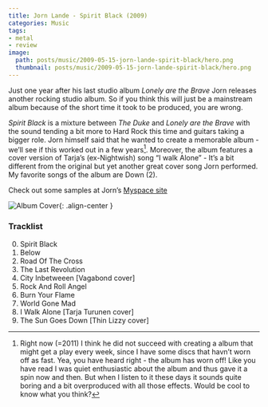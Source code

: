 ```yaml
---
title: Jorn Lande - Spirit Black (2009)
categories: Music
tags:
- metal
- review
image:
  path: posts/music/2009-05-15-jorn-lande-spirit-black/hero.png
  thumbnail: posts/music/2009-05-15-jorn-lande-spirit-black/hero.png
---
```


Just one year after his last studio album *Lonely are the Brave* Jorn
releases another rocking studio album. So if you think this will just be
a mainstream album because of the short time it took to be produced, you
are wrong.

*Spirit Black* is a mixture between *The Duke* and *Lonely are the Brave*
with the sound tending a bit more to Hard Rock this time and
guitars taking a bigger role. Jorn himself said that he wanted to create
a memorable album - we’ll see if this worked out in a few years[^1].
Moreover, the album features a cover version of Tarja’s (ex-Nightwish)
song “I walk Alone” - It’s a bit different from the original but yet
another great cover song Jorn performed.
My favorite songs of the album are Down (2).

Check out some samples at Jorn’s [Myspace site](http://www.myspace.com/realjorn)

![Album Cover](cover.jpg){: .align-center }

### Tracklist
0. Spirit Black
0. Below
0. Road Of The Cross
0. The Last Revolution
0. City Inbetweeen [Vagabond cover]
0. Rock And Roll Angel
0. Burn Your Flame
0. World Gone Mad
0. I Walk Alone [Tarja Turunen cover]
0. The Sun Goes Down [Thin Lizzy cover]

[^1]: Right now (=2011) I think he did not succeed with creating a album
    that might get a play every week, since I have some discs that
    havn’t worn off as fast. Yea, you have heard right - the album has
    worn off! Like you have read I was quiet enthusiastic about the
    album and thus gave it a spin now and then. But when I listen to it
    these days it sounds quite boring and a bit overproduced with all
    those effects. Would be cool to know what you think?
